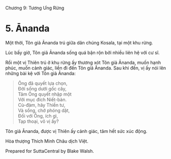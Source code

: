  

Chương 9: Tương Ưng Rừng

# 5\. Ānanda

Một thời, Tôn giả Ānanda trú giữa dân chúng Kosala, tại một khu rừng.

Lúc bấy giờ, Tôn giả Ānanda sống quá bận rộn bởi nhiều liên hệ với cư sĩ.

Rồi một vị Thiên trú ở khu rừng ấy thương xót Tôn giả Ānanda, muốn hạnh phúc, muốn cảnh giác, liền đi đến Tôn giả Ānanda. Sau khi đến, vị ấy nói lên những bài kệ với Tôn giả Ānanda:

> Ông đã quyết lựa chọn,  
> Ðời sống dưới gốc cây,  
> Tâm Ông quyết nhập một  
> Với mục đích Niết-bàn.  
> Cù-đàm, hãy Thiền tư,  
> Và sống, chớ phóng dật,  
> Ðối với Ông, ích gì,  
> Tạp thoại, vô vị ấy?

Tôn giả Ānanda, được vị Thiên ấy cảnh giác, tâm hết sức xúc động.

Hòa thượng Thích Minh Châu dịch Việt.

Prepared for SuttaCentral by Blake Walsh.